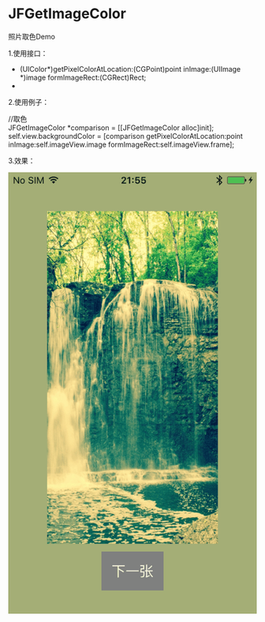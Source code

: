 # JFGetImageColor   
照片取色Demo   

1.使用接口：   

- (UIColor*)getPixelColorAtLocation:(CGPoint)point inImage:(UIImage *)image formImageRect:(CGRect)Rect;   
- 
2.使用例子：   

//取色   
JFGetImageColor *comparison = [[JFGetImageColor alloc]init];   
self.view.backgroundColor = [comparison getPixelColorAtLocation:point inImage:self.imageView.image formImageRect:self.imageView.frame];   
    
3.效果：   

![照片取色Demo效果图](照片取色Demo效果图.gif)

